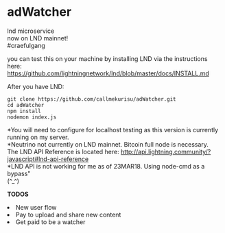 # adWatcher
lnd microservice
<br>
now on LND mainnet!
<br>
#craefulgang

you can test this on your machine by installing LND via the instructions here:
https://github.com/lightningnetwork/lnd/blob/master/docs/INSTALL.md


After you have LND:

`git clone https://github.com/callmekurisu/adWatcher.git`<br>
`cd adWatcher`<br>
`npm install` <br>
`nodemon index.js`

*You will need to configure for localhost testing as this version is currently running on my server.
<br>
*Neutrino not currently on LND mainnet. Bitcoin full node is necessary.
<br>
The LND API Reference is located here: http://api.lightning.community/?javascript#lnd-api-reference
<br>
*LND API is not working for me as of 23MAR18. Using node-cmd as a bypass"
<br>
(^_^)

<b>TODOS</b>
<li>New user flow</lii>
<li>Pay to upload and share new content</li>
<li>Get paid to be a watcher</li>
